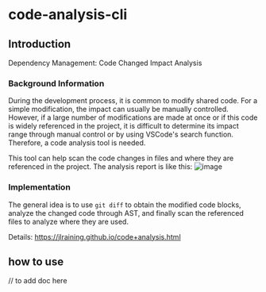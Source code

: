 # code-analysis-cli
## Introduction
Dependency Management: Code Changed Impact Analysis
### Background Information
During the development process, it is common to modify shared code. For a simple modification, the impact can usually be manually controlled. However, if a large number of modifications are made at once or if this code is widely referenced in the project, it is difficult to determine its impact range through manual control or by using VSCode's search function. Therefore, a code analysis tool is needed.

This tool can help scan the code changes in files and where they are referenced in the project.
The analysis report is like this:
![image](https://user-images.githubusercontent.com/13096392/227495828-71facb42-47ce-469f-aebc-eec1b14b5f7b.png)


### Implementation
The general idea is to use `git diff` to obtain the modified code blocks, analyze the changed code through AST, and finally scan the referenced files to analyze where they are used.

Details: https://jlraining.github.io/code+analysis.html

## how to use
// to add doc here
